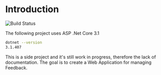 # Introduction

![Build Status](https://circleci.com/gh/dnutiu/retroactiune.svg?style=svg)

The following project uses ASP .Net Core 3.1

```bash
dotnet --version
3.1.407
```

This is a side project and it's still work in progress, therefore the lack of documentation. The goal is to create a Web Application for managing Feedback.
